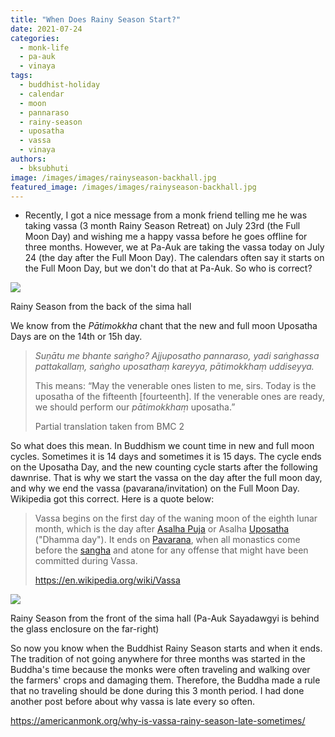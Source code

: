 ```yaml
---
title: "When Does Rainy Season Start?"
date: 2021-07-24
categories: 
  - monk-life
  - pa-auk
  - vinaya
tags: 
  - buddhist-holiday
  - calendar
  - moon
  - pannaraso
  - rainy-season
  - uposatha
  - vassa
  - vinaya
authors: 
  - bksubhuti
image: /images/images/rainyseason-backhall.jpg
featured_image: /images/images/rainyseason-backhall.jpg
---
```


- Recently, I got a nice message from a monk friend telling me he was taking vassa (3 month Rainy Season Retreat) on July 23rd (the Full Moon Day) and wishing me a happy vassa before he goes offline for three months. However, we at Pa-Auk are taking the vassa today on July 24 (the day after the Full Moon Day). The calendars often say it starts on the Full Moon Day, but we don't do that at Pa-Auk. So who is correct?

![](/images/rainyseason-backhall.jpg)

Rainy Season from the back of the sima hall

We know from the _Pātimokkha_ chant that the new and full moon Uposatha Days are on the 14th or 15h day.

> _Suṇātu me bhante saṅgho? Ajjuposatho pannaraso, yadi saṅghassa pattakallaṃ, saṅgho uposathaṃ kareyya, pātimokkhaṃ uddiseyya._
> 
> This means: “May the venerable ones listen to me, sirs. Today is the uposatha of the fifteenth \[fourteenth\]. If the venerable ones are ready, we should perform our _pātimokkhaṃ_ uposatha.”
> 
> Partial translation taken from BMC 2

So what does this mean. In Buddhism we count time in new and full moon cycles. Sometimes it is 14 days and sometimes it is 15 days. The cycle ends on the Uposatha Day, and the new counting cycle starts after the following dawnrise. That is why we start the vassa on the day after the full moon day, and why we end the vassa (pavarana/invitation) on the Full Moon Day. Wikipedia got this correct. Here is a quote below:

> Vassa begins on the first day of the waning moon of the eighth lunar month, which is the day after [Asalha Puja](https://en.wikipedia.org/wiki/Asalha_Puja) or Asalha [Uposatha](https://en.wikipedia.org/wiki/Uposatha) ("Dhamma day"). It ends on [Pavarana](https://en.wikipedia.org/wiki/Pavarana), when all monastics come before the [sangha](https://en.wikipedia.org/wiki/Sangha_(Buddhism)) and atone for any offense that might have been committed during Vassa.
> 
> https://en.wikipedia.org/wiki/Vassa

![](/images/rainyseason-fronthall.jpg)

Rainy Season from the front of the sima hall (Pa-Auk Sayadawgyi is behind the glass enclosure on the far-right)

So now you know when the Buddhist Rainy Season starts and when it ends. The tradition of not going anywhere for three months was started in the Buddha's time because the monks were often traveling and walking over the farmers' crops and damaging them. Therefore, the Buddha made a rule that no traveling should be done during this 3 month period. I had done another post before about why vassa is late every so often.

https://americanmonk.org/why-is-vassa-rainy-season-late-sometimes/